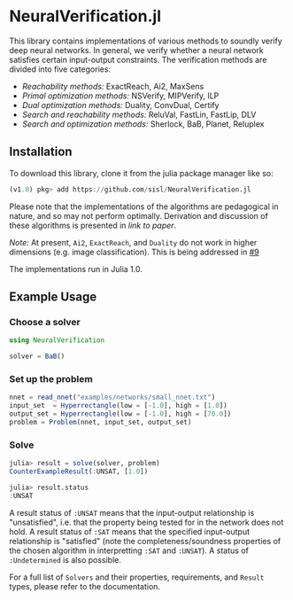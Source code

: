 # NeuralVerification.jl

This library contains implementations of various methods to soundly verify deep neural networks.
In general, we verify whether a neural network satisfies certain input-output constraints.
The verification methods are divided into five categories:
* *Reachability methods:*
ExactReach, Ai2, MaxSens
* *Primal optimization methods:*
NSVerify, MIPVerify, ILP
* *Dual optimization methods:*
Duality, ConvDual, Certify
* *Search and reachability methods:*
ReluVal, FastLin, FastLip, DLV
* *Search and optimization methods:*
Sherlock, BaB, Planet, Reluplex

## Installation
To download this library, clone it from the julia package manager like so:
```julia
(v1.0) pkg> add https://github.com/sisl/NeuralVerification.jl
```

Please note that the implementations of the algorithms are pedagogical in nature, and so may not perform optimally.
Derivation and discussion of these algorithms is presented in _link to paper_.

*Note:* At present, `Ai2`, `ExactReach`, and `Duality` do not work in higher dimensions (e.g. image classification).
This is being addressed in [#9](@ref)

The implementations run in Julia 1.0.

## Example Usage
### Choose a solver
```julia
using NeuralVerification

solver = BaB()
```
### Set up the problem
```julia
nnet = read_nnet("examples/networks/small_nnet.txt")
input_set  = Hyperrectangle(low = [-1.0], high = [1.0])
output_set = Hyperrectangle(low = [-1.0], high = [70.0])
problem = Problem(nnet, input_set, output_set)
```
### Solve
```julia
julia> result = solve(solver, problem)
CounterExampleResult(:UNSAT, [1.0])

julia> result.status
:UNSAT
```

A result status of `:UNSAT` means that the input-output relationship is "unsatisfied", i.e. that the property being tested for in the network does not hold.
A result status of `:SAT` means that the specified input-output relationship is "satisfied" (note the completeness/soundness properties of the chosen algorithm in interpretting `:SAT` and `:UNSAT`).
A status of `:Undetermined` is also possible.

For a full list of `Solvers` and their properties, requirements, and `Result` types, please refer to the documentation.
